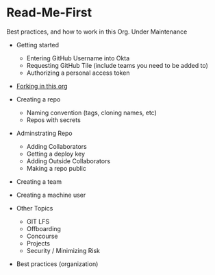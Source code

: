 # Read-Me-First
Best practices, and how to work in this Org. 
Under Maintenance 

* Getting started
   * Entering GitHub Username into Okta
   * Requesting GitHub Tile (include teams you need to be added to)
   * Authorizing a personal access token
* [Forking in this org](forking.md)
* Creating a repo
  * Naming convention (tags, cloning names, etc)
  * Repos with secrets
* Adminstrating Repo
   * Adding Collaborators
   * Getting a deploy key
   * Adding Outside Collaborators
   * Making a repo public

* Creating a team
* Creating a machine user

* Other Topics
   * GIT LFS
   * Offboarding
   * Concourse
   * Projects
   * Security / Minimizing Risk
 
* Best practices (organization) 

